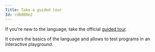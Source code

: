```yaml
---
Title: Take a guided tour
Id: rd6000e2
---
```

If you're new to the language, take the official [guided tour](https://tour.golang.org/welcome/1).

It covers the basics of the language and allows to test programs in an interactive playground.
